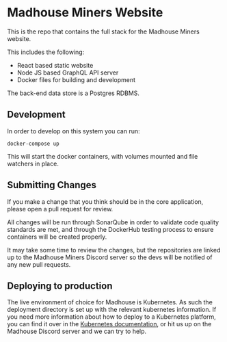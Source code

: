 # Madhouse Miners Website

This is the repo that contains the full stack for the Madhouse Miners website.

This includes the following:

* React based static website
* Node JS based GraphQL API server
* Docker files for building and development

The back-end data store is a Postgres RDBMS.

## Development

In order to develop on this system you can run:

`docker-compose up`

This will start the docker containers, with volumes mounted and file watchers in place.

## Submitting Changes

If you make a change that you think should be in the core application, please open a pull request for review.

All changes will be run through SonarQube in order to validate code quality standards are met, and through the
DockerHub testing process to ensure containers will be created properly.

It may take some time to review the changes, but the repositories are linked up to the Madhouse Miners Discord server
so the devs will be notified of any new pull requests.

## Deploying to production

The live environment of choice for Madhouse is Kubernetes. As such the deployment directory is set up with the relevant
kubernetes information. If you need more information about how to deploy to a Kubernetes platform, you can find it over
in the [Kubernetes documentation](https://kubernetes.io/docs/home/), or hit us up on the Madhouse Discord server and we
can try to help.

